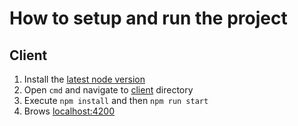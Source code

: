 # How to setup and run the project
## Client
1. Install the [latest node version](https://nodejs.org/en/)
2. Open ``cmd`` and navigate to [client](./client) directory
3. Execute ``npm install`` and then ``npm run start``
4. Brows [localhost:4200](localhost:4200)
